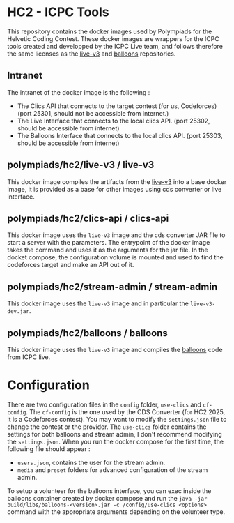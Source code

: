 
# HC2 - ICPC Tools

This repository contains the docker images used by Polympiads for the Helvetic Coding Contest.
These docker images are wrappers for the ICPC tools created and developped by the ICPC Live team,
and follows therefore the same licenses as the [live-v3](https://github.com/icpc/live-v3) and
[balloons](https://github.com/icpc/balloons) repositories.

## Intranet

The intranet of the docker image is the following :
 - The Clics API that connects to the target contest (for us, Codeforces) (port 25301, should not be accessible from internet.)
 - The Live Interface that connects to the local clics API. (port 25302, should be accessible from internet)
 - The Balloons Interface that connects to the local clics API. (port 25303, should be accessible from internet)

## polympiads/hc2/live-v3 / live-v3

This docker image compiles the artifacts from the [live-v3](https://github.com/icpc/live-v3) into a base docker image, it is provided as a base for other images using cds converter or live interface.

## polympiads/hc2/clics-api / clics-api

This docker image uses the `live-v3` image and the cds converter JAR file to start a server with the parameters. The entrypoint of the docker image takes the command and uses it as the arguments for the jar file. In the docket compose, the configuration volume is mounted and used to find the codeforces target and make an API out of it.

## polympiads/hc2/stream-admin / stream-admin

This docker image uses the `live-v3` image and in particular the `live-v3-dev.jar`.

## polympiads/hc2/balloons / balloons

This docker image uses the `live-v3` image and compiles the [balloons](https://github.com/icpc/balloons) code from ICPC live.

# Configuration

There are two configuration files in the `config` folder, `use-clics` and `cf-config`.
The `cf-config` is the one used by the CDS Converter (for HC2 2025, it is a Codeforces
contest). You may want to modify the `settings.json` file to change the contest or the
provider. The `use-clics` folder contains the settings for both balloons and stream admin,
I don't recommend modifying the `settings.json`. When you run the docker compose for the first time,
the following file should appear :
 - `users.json`, contains the user for the stream admin.
 - `media` and `preset` folders for advanced configuration of the stream admin.

To setup a volunteer for the balloons interface, you can exec inside the balloons container created by docker compose and run the `java -jar build/libs/balloons-<version>.jar -c /config/use-clics <options>` command with the appropriate arguments depending on the volunteer type.
